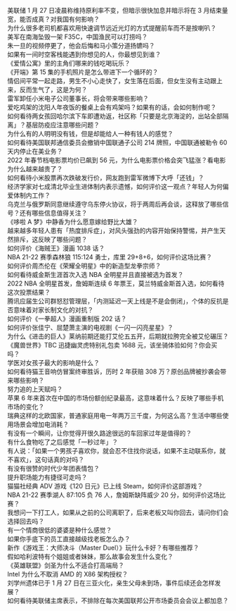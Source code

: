 美联储 1 月 27 日凌晨称维持原利率不变，但暗示很快加息并暗示将在 3 月结束量宽，能否成真？对我国有何影响？  
为什么很多老司机都喜欢用快速调节远近光灯的方式提醒前车而不是按喇叭？  
美军在南海坠毁一架 F35C，中国渔民可以打捞吗？  
朱一旦的视频停更了，他会后悔和马小策分道扬镳吗？  
如果有一间时空客栈能遇到你想见的人，你最想见到谁？  
《爱情公寓》里的主角们哪来的钱吃喝玩乐？  
《开端》第 15 集的手机照片是怎么带进下一个循环的？  
情侣间平常一起走路，男生不小心走快了，女生落在后面，但女生没有主动跟上来，反而生气了，这是为何？  
雷军卸任小米电子公司董事长，将会带来哪些影响？  
爱吃鸡架的沈阳人年夜饭的餐桌上会有鸡架吗？如果有的话，会如何制作呢？  
如何看待两女孩回哈尔滨下车即遭劝返，社区称「只要是北京海淀的，出站全部隔离」？基层防疫应注意哪些问题？  
为什么有的人明明没有钱，但是却能给人一种有钱人的感觉？  
如何看待美国联邦通信委员会撤销中国联通子公司 214 牌照，中国联通被勒令 60 天内停止在美业务？  
2022 年春节档电影票均价已飙到 56 元，为什么电影票价格会突飞猛涨？看电影为什么越来越贵了？  
如何看待小米股票再次跌破发行价，网友跑到雷军微博下大呼「还钱」？  
经济学家对七成清北毕业生进体制内表示遗憾，如何评价这一观点？年轻人为何偏爱体制内工作？  
乌克兰与俄罗斯同意继续遵守乌东停火协议，将于两周后再会谈，这释放了哪些信号？还有哪些信息值得关注？  
《哆啦 A 梦》中静香为什么愿意嫁给野比大雄？  
越来越多年轻人患有「热度排斥症」，对风头强劲的内容开始保持警惕，并产生天然排斥，这反映了哪些问题？  
如何评价《海贼王》漫画 1038 话？  
NBA 21-22 赛季森林狼 115:124 勇士，库里 29+8+6，如何评价这场比赛？  
如何评价周杰伦在《荣耀全明星》中的新造型龙拳宗师？  
如何看待威金斯生涯首次入选 NBA 全明星并且直接被选为首发？  
2022 NBA 全明星首发，詹姆斯连续 6 年票王，莫兰特威金斯首入选，如何看待这次投票结果？  
腾讯应届生公司群怒怼管理层，「内测延迟一天上线是不是会倒闭」，个体的反抗是否意味着对家长制文化的对抗？  
如何评价《一拳超人》漫画重制版 202 话？  
如何评价张佳宁、屈楚萧主演的电视剧《一闪一闪亮星星》？  
为什么《进击的巨人》莱纳前期还能打艾伦五五开，后期就拉胯完全被艾伦碾压？  
《魔兽世界》TBC 迅捷幽灵虎特别礼包卖 1688 元，该坐骑体验如何？你会买吗？  
学医对女孩子最大的影响是什么？  
如何看待猫王音响仿冒案终审胜诉，历时 2 年获赔 308 万？原创品牌被抄袭会带来哪些影响？  
努力追的上天赋吗？  
苹果 6 年来首次在中国的市场份额创纪录最高，这意味着什么？反映了哪些手机市场的变化？  
瑞典这样的北欧国家，普通家庭用电一年两万三千度，为何这么高？生活中哪些使用场景会增加电消耗？  
有没有一个瞬间，让你觉得开很久路途很远的车回家过年是值得的？  
有什么食物吃了之后感觉「一秒过年」？  
有人说：「如果一个男孩子喜欢你，就会忍不住找你说话，如果不主动联系你，就不喜欢」，这句话真的对吗？  
有没有很赞的时代少年团表情包？  
提升职场能力有捷径可走吗？  
猫猫社经典 ADV 游戏《120 日元》已上线 Steam，如何评价这部游戏？  
NBA 21-22 赛季湖人 87:105 负 76 人，詹姆斯缺阵威少 20 分，如何评价这场比赛？  
我想问一下打工人，如果从之前的公司离职了，后来老板又叫你回去，请问你们会选择回去吗？  
有一个情商很低的婆婆是种什么感觉？  
如果你手底下的员工直接越级找老板怎么办？  
新作《游戏王：大师决斗（Master Duel）》玩什么卡好？有哪些推荐？  
假如哈利波特有个姐姐或者妹妹，那么故事会发生什么变化？  
《英雄联盟》剑圣为什么不适合打高端局？  
Intel 为什么不取消 AMD 的 X86 架构授权？  
刘学州遗体已于 1 月 27 日在三亚火化，亲生父母未到场，事件后续还会怎样发展？  
如何看待美联储主席表示，不排除在每次美国联邦公开市场委员会会议上都加息？  
